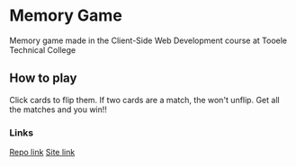 # Memory Game

Memory game made in the Client-Side Web Development course at Tooele Technical College

## How to play

Click cards to flip them. If two cards are a match, the won't unflip. Get all the matches and you win!!

### Links

[Repo link](https://github.com/jordendickerson/ttech-memory-game)
[Site link](https://jordendickerson.github.io/ttech-memory-game/)
